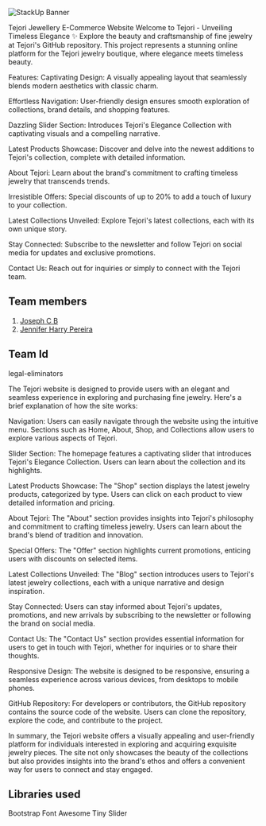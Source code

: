 ![StackUp Banner]([https://tinkerhub.frappe.cloud/files/stackup%20banner.jpeg])


Tejori Jewellery E-Commerce Website
Welcome to Tejori - Unveiling Timeless Elegance ✨
Explore the beauty and craftsmanship of fine jewelry at Tejori's GitHub repository. This project represents a stunning online platform for the Tejori jewelry boutique, where elegance meets timeless beauty.

Features:
Captivating Design: A visually appealing layout that seamlessly blends modern aesthetics with classic charm.

Effortless Navigation: User-friendly design ensures smooth exploration of collections, brand details, and shopping features.

Dazzling Slider Section: Introduces Tejori's Elegance Collection with captivating visuals and a compelling narrative.

Latest Products Showcase: Discover and delve into the newest additions to Tejori's collection, complete with detailed information.

About Tejori: Learn about the brand's commitment to crafting timeless jewelry that transcends trends.

Irresistible Offers: Special discounts of up to 20% to add a touch of luxury to your collection.

Latest Collections Unveiled: Explore Tejori's latest collections, each with its own unique story.

Stay Connected: Subscribe to the newsletter and follow Tejori on social media for updates and exclusive promotions.

Contact Us: Reach out for inquiries or simply to connect with the Tejori team.
## Team members
1. [Joseph C B](https://github.com/josephcbweb)
2. [Jennifer Harry Pereira ](https://github.com/jenniferharrypereira)


## Team Id
legal-eliminators

The Tejori website is designed to provide users with an elegant and seamless experience in exploring and purchasing fine jewelry. Here's a brief explanation of how the site works:

Navigation: Users can easily navigate through the website using the intuitive menu. Sections such as Home, About, Shop, and Collections allow users to explore various aspects of Tejori.

Slider Section: The homepage features a captivating slider that introduces Tejori's Elegance Collection. Users can learn about the collection and its highlights.

Latest Products Showcase: The "Shop" section displays the latest jewelry products, categorized by type. Users can click on each product to view detailed information and pricing.

About Tejori: The "About" section provides insights into Tejori's philosophy and commitment to crafting timeless jewelry. Users can learn about the brand's blend of tradition and innovation.

Special Offers: The "Offer" section highlights current promotions, enticing users with discounts on selected items.

Latest Collections Unveiled: The "Blog" section introduces users to Tejori's latest jewelry collections, each with a unique narrative and design inspiration.

Stay Connected: Users can stay informed about Tejori's updates, promotions, and new arrivals by subscribing to the newsletter or following the brand on social media.

Contact Us: The "Contact Us" section provides essential information for users to get in touch with Tejori, whether for inquiries or to share their thoughts.

Responsive Design: The website is designed to be responsive, ensuring a seamless experience across various devices, from desktops to mobile phones.

GitHub Repository: For developers or contributors, the GitHub repository contains the source code of the website. Users can clone the repository, explore the code, and contribute to the project.

In summary, the Tejori website offers a visually appealing and user-friendly platform for individuals interested in exploring and acquiring exquisite jewelry pieces. The site not only showcases the beauty of the collections but also provides insights into the brand's ethos and offers a convenient way for users to connect and stay engaged.

## Libraries used
Bootstrap
Font Awesome
Tiny Slider


